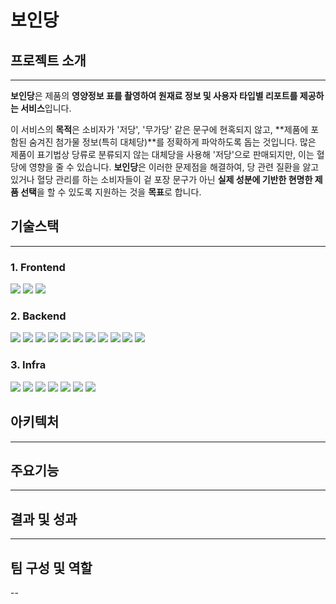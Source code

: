 # 보인당

## 프로젝트 소개
---
**보인당**은 제품의 **영양정보 표를 촬영하여 원재료 정보 및 사용자 타입별 리포트를 제공하는 서비스**입니다.

이 서비스의 **목적**은 소비자가 '저당', '무가당' 같은 문구에 현혹되지 않고, **제품에 포함된 숨겨진 첨가물 정보(특히 대체당)**를 정확하게 파악하도록 돕는 것입니다. 많은 제품이 표기법상 당류로 분류되지 않는 대체당을 사용해 '저당'으로 판매되지만, 이는 혈당에 영향을 줄 수 있습니다.
**보인당**은 이러한 문제점을 해결하여, 당 관련 질환을 앓고 있거나 혈당 관리를 하는 소비자들이 겉 포장 문구가 아닌 **실제 성분에 기반한 현명한 제품 선택**을 할 수 있도록 지원하는 것을 **목표**로 합니다.

## 기술스택
---
### 1. Frontend
<img src="https://img.shields.io/badge/React-61DAFB?style=for-the-badge&logo=React&logoColor=white">
<img src="https://img.shields.io/badge/Next.js-000000?style=for-the-badge&logo=nextdotjs&logoColor=white">
<img src="https://img.shields.io/badge/TypeScript-3178C6?style=for-the-badge&logo=typescript&logoColor=white">



### 2. Backend
<img src="https://img.shields.io/badge/springboot-6DB33F?style=for-the-badge&logo=springboot&logoColor=white">
<img src="https://img.shields.io/badge/Spring Security-6DB33F?style=for-the-badge&logo=Spring Security&logoColor=white">
<img src="https://img.shields.io/badge/Spring Cloud Gateway-6DB33F?style=flat-square&logo=Spring&logoColor=white"/>
<img src="https://img.shields.io/badge/Eureka-6DB33F?style=flat-square&logo=Spring&logoColor=white"/>
<img src="https://img.shields.io/badge/FastAPI-009688?style=for-the-badge&logo=fastapi&logoColor=white">


<img src="https://img.shields.io/badge/Apache Kafka-%3333333.svg?style=for-the-badge&logo=Apache Kafka&logoColor=white"> 
<img src="https://img.shields.io/badge/Redis-DC382D?style=for-the-badge&logo=Redis&logoColor=white"> 
<img src="https://img.shields.io/badge/Elasticsearch-005571?style=for-the-badge&logo=Elasticsearch&logoColor=white">
<img src="https://img.shields.io/badge/Kibana-005571?style=for-the-badge&logo=Kibana&logoColor=white">


<img src="https://img.shields.io/badge/MySQL-4479A1?style=for-the-badge&logo=MySQL&logoColor=white">
<img src="https://img.shields.io/badge/MongoDB-47A248?style=for-the-badge&logo=mongodb&logoColor=white">


### 3. Infra
<img src="https://img.shields.io/badge/nginx-%23009639.svg?style=for-the-badge&logo=nginx&logoColor=white">
<img src="https://img.shields.io/badge/docker-%230db7ed.svg?style=for-the-badge&logo=docker&logoColor=white"> 
<img src="https://img.shields.io/badge/Jenkins-D24939?style=for-the-badge&logo=jenkins&logoColor=white"> 

<img src="https://img.shields.io/badge/Amazon%20EC2-FF9900?style=for-the-badge&logo=Amazon%20EC2&logoColor=white">
<img src="https://img.shields.io/badge/Amazon%20S3-569A31?style=for-the-badge&logo=Amazon%20S3&logoColor=white">

<img src="https://img.shields.io/badge/Prometheus-E6522C?style=for-the-badge&logo=Prometheus&logoColor=white">
<img src="https://img.shields.io/badge/grafana-%23F46800.svg?style=for-the-badge&logo=grafana&logoColor=white">




## 아키텍처
---

## 주요기능
---

## 결과 및 성과
---

## 팀 구성 및 역할
--
